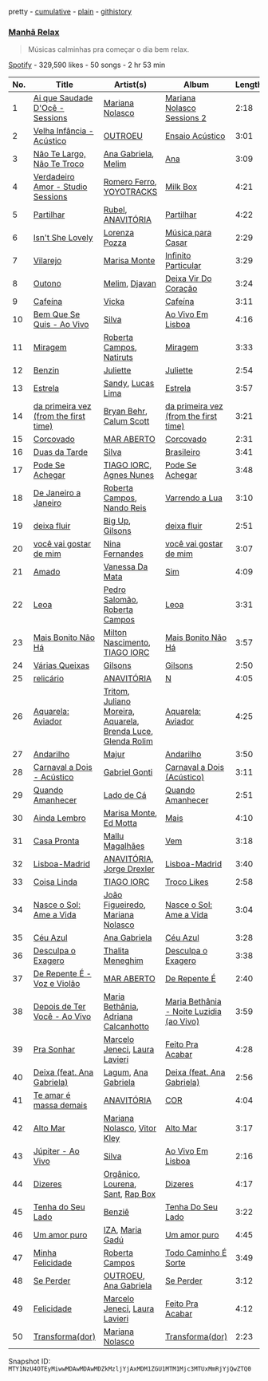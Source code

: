 pretty - [cumulative](/playlists/cumulative/37i9dQZF1DX47UHGK8zGt8.md) - [plain](/playlists/plain/37i9dQZF1DX47UHGK8zGt8) - [githistory](https://github.githistory.xyz/mackorone/spotify-playlist-archive/blob/main/playlists/plain/37i9dQZF1DX47UHGK8zGt8)

### [Manhã Relax](https://open.spotify.com/playlist/37i9dQZF1DX47UHGK8zGt8)

> Músicas calminhas pra começar o dia bem relax.

[Spotify](https://open.spotify.com/user/spotify) - 329,590 likes - 50 songs - 2 hr 53 min

| No. | Title | Artist(s) | Album | Length |
|---|---|---|---|---|
| 1 | [Ai que Saudade D'Ocê \- Sessions](https://open.spotify.com/track/3jLkEBt841U8Nbca03XD0q) | [Mariana Nolasco](https://open.spotify.com/artist/2DMXwm5MCyjDIQ7W3Zh7EH) | [Mariana Nolasco Sessions 2](https://open.spotify.com/album/5hOl5QyQ3r0Y9DQDoVfszF) | 2:18 |
| 2 | [Velha Infância \- Acústico](https://open.spotify.com/track/2mGLhWWDAy7EnDz8wW3xdY) | [OUTROEU](https://open.spotify.com/artist/3gZAVWMzKOt1tVO4tHoGwo) | [Ensaio Acústico](https://open.spotify.com/album/3KKpQRGb980zBe0A1bqkY1) | 3:01 |
| 3 | [Não Te Largo, Não Te Troco](https://open.spotify.com/track/4aOjUCwa65AQ0uYoeQZS6Z) | [Ana Gabriela](https://open.spotify.com/artist/6a9WLQ5NsIV7U2qB16uFWD), [Melim](https://open.spotify.com/artist/6uYrXgVHctAJtIdSODcyLJ) | [Ana](https://open.spotify.com/album/03EODNJC2L3f9Yq6QrgEJX) | 3:09 |
| 4 | [Verdadeiro Amor \- Studio Sessions](https://open.spotify.com/track/4mbI71cdIBaXLzswdAlEoV) | [Romero Ferro](https://open.spotify.com/artist/6RQQuhhlJwsjKJTW1P9PU9), [YOYOTRACKS](https://open.spotify.com/artist/0X813faPRmYEvgsc5foonA) | [Milk Box](https://open.spotify.com/album/0NJn5bUXyBhRXIzdI3Qd3Z) | 4:21 |
| 5 | [Partilhar](https://open.spotify.com/track/1PQRwFvNM7xV65bIkHmDtx) | [Rubel](https://open.spotify.com/artist/0slVGXBggrLglTLNKbeEyW), [ANAVITÓRIA](https://open.spotify.com/artist/1sPg5EHuQXTMElpZ4iUgXe) | [Partilhar](https://open.spotify.com/album/1pbjhsgtyc5hOVNaaz6tpN) | 4:22 |
| 6 | [Isn't She Lovely](https://open.spotify.com/track/6yZc8RzX7vxxqIQLQeVPzT) | [Lorenza Pozza](https://open.spotify.com/artist/2TVIEPW2MAGMyGqozwFzG1) | [Música para Casar](https://open.spotify.com/album/3fgCfzJrp5xR6BhvcaY87V) | 2:29 |
| 7 | [Vilarejo](https://open.spotify.com/track/4TEVYGrLOKCpZtdFl7RtcS) | [Marisa Monte](https://open.spotify.com/artist/0rSTXALHu0EKAawPLBdODH) | [Infinito Particular](https://open.spotify.com/album/0RkhMpjAwTFKQgEY3gUl47) | 3:29 |
| 8 | [Outono](https://open.spotify.com/track/1oFXWGb5SWcChrzJuXXmvj) | [Melim](https://open.spotify.com/artist/6uYrXgVHctAJtIdSODcyLJ), [Djavan](https://open.spotify.com/artist/5rrmaoBXZ7Jcs4Qb77j0YA) | [Deixa Vir Do Coração](https://open.spotify.com/album/4IlVpTe4eaaIvMBmyMCT9y) | 3:24 |
| 9 | [Cafeína](https://open.spotify.com/track/0S3Q4nv7VBxWQmRBQ36RGp) | [Vicka](https://open.spotify.com/artist/5ITGPHkPyU6uvvrhMjCGai) | [Cafeína](https://open.spotify.com/album/5NmVr6admdym5ik1G7v5Lo) | 3:11 |
| 10 | [Bem Que Se Quis \- Ao Vivo](https://open.spotify.com/track/1nGI6ent4Eb8jmE4cnq3Gy) | [Silva](https://open.spotify.com/artist/50sftj2oW2iBviA6RkTzsz) | [Ao Vivo Em Lisboa](https://open.spotify.com/album/6FQczUJwjqNAjBVTnwsn0k) | 4:16 |
| 11 | [Miragem](https://open.spotify.com/track/23hHJyj6LwcJtzvu9vVhZT) | [Roberta Campos](https://open.spotify.com/artist/5CC2At3k0Xnyc5s9yHdyax), [Natiruts](https://open.spotify.com/artist/4PhdYoQGH8s1xee81dqQOO) | [Miragem](https://open.spotify.com/album/7heza5YlpANyzWtj0PZWhq) | 3:33 |
| 12 | [Benzin](https://open.spotify.com/track/15zJ06ES4cb5elQNwey99F) | [Juliette](https://open.spotify.com/artist/5coW9ioCpvEYGx4v1nvWec) | [Juliette](https://open.spotify.com/album/2QGcICCnguCa8ovMHUMs3q) | 2:54 |
| 13 | [Estrela](https://open.spotify.com/track/4MLS1FW88HlkFK2PgPWAPA) | [Sandy](https://open.spotify.com/artist/4ZfTpxwHwtot9Ps59bXAF8), [Lucas Lima](https://open.spotify.com/artist/511AKBfXwSHIIekEKrjqab) | [Estrela](https://open.spotify.com/album/78XKvJXixwZoHS6Gqba5UC) | 3:57 |
| 14 | [da primeira vez \(from the first time\)](https://open.spotify.com/track/63qOBLF8403qXWcfi4sAQx) | [Bryan Behr](https://open.spotify.com/artist/1nbIxJpSdhe1dzImxd8WfF), [Calum Scott](https://open.spotify.com/artist/6ydoSd3N2mwgwBHtF6K7eX) | [da primeira vez \(from the first time\)](https://open.spotify.com/album/2p7xzOUtZyKit5rZLfwGfY) | 3:21 |
| 15 | [Corcovado](https://open.spotify.com/track/5y4OLeQ9cwyhFXQgdOQgSY) | [MAR ABERTO](https://open.spotify.com/artist/2PK9pWPbpzjPDM2HVR1NEO) | [Corcovado](https://open.spotify.com/album/5hhug6SmgmQh1NDueAwCgA) | 2:31 |
| 16 | [Duas da Tarde](https://open.spotify.com/track/7chMvjylTedOhNEnRQzBYj) | [Silva](https://open.spotify.com/artist/50sftj2oW2iBviA6RkTzsz) | [Brasileiro](https://open.spotify.com/album/6r0GYeEO1BddAuBD4eM4cq) | 3:41 |
| 17 | [Pode Se Achegar](https://open.spotify.com/track/5pmBfQ7bewBJR9dhVnqMHU) | [TIAGO IORC](https://open.spotify.com/artist/4iWkwAVzssjb8XgxdoOL6M), [Agnes Nunes](https://open.spotify.com/artist/0OVOH98bZTn0lsdL7MclGw) | [Pode Se Achegar](https://open.spotify.com/album/1ProWdFTYf1k8czB43FVge) | 3:48 |
| 18 | [De Janeiro a Janeiro](https://open.spotify.com/track/1de5qtvROLxLtMAQrmZjev) | [Roberta Campos](https://open.spotify.com/artist/5CC2At3k0Xnyc5s9yHdyax), [Nando Reis](https://open.spotify.com/artist/7n1XMwvxPf10t4OX6h6Ufy) | [Varrendo a Lua](https://open.spotify.com/album/7ntYXJA7rWbNjNm8DWV7Lm) | 3:10 |
| 19 | [deixa fluir](https://open.spotify.com/track/6YjjYEAcnlzZavu53uTpDw) | [Big Up](https://open.spotify.com/artist/246xfnz80PngiO9sZubyy0), [Gilsons](https://open.spotify.com/artist/6q7nMIVgGohQ14mSsq3F8t) | [deixa fluir](https://open.spotify.com/album/6ZoUtuq1rEXklKLr2DBUez) | 2:51 |
| 20 | [você vai gostar de mim](https://open.spotify.com/track/7HsnCQcbbgou7ZFb8n4kZ8) | [Nina Fernandes](https://open.spotify.com/artist/3KrkRHLMHe2nzcpcvIJmDP) | [você vai gostar de mim](https://open.spotify.com/album/7jDRuADZZM08Uq83BBQnuj) | 3:07 |
| 21 | [Amado](https://open.spotify.com/track/1UehyRYWHQxfj52XJbswIv) | [Vanessa Da Mata](https://open.spotify.com/artist/57pVvBwa3ZCR9LsVlkLXj7) | [Sim](https://open.spotify.com/album/36fWvul2SzklDegMxkLRyC) | 4:09 |
| 22 | [Leoa](https://open.spotify.com/track/6l993djoioRwZkNvB8jkRp) | [Pedro Salomão](https://open.spotify.com/artist/3iEB8nwJu246B3fN4zPuqW), [Roberta Campos](https://open.spotify.com/artist/5CC2At3k0Xnyc5s9yHdyax) | [Leoa](https://open.spotify.com/album/7LqFIY1vkKx2fsxKshty6P) | 3:31 |
| 23 | [Mais Bonito Não Há](https://open.spotify.com/track/3TjdjYx5sBXrRdytJkzJJX) | [Milton Nascimento](https://open.spotify.com/artist/3Bnq7jiU506HcPjRgQ43TM), [TIAGO IORC](https://open.spotify.com/artist/4iWkwAVzssjb8XgxdoOL6M) | [Mais Bonito Não Há](https://open.spotify.com/album/26a6ajd9PLDhLzlMZCawEd) | 3:57 |
| 24 | [Várias Queixas](https://open.spotify.com/track/18TXfDzDZptWGoim29fDry) | [Gilsons](https://open.spotify.com/artist/6q7nMIVgGohQ14mSsq3F8t) | [Gilsons](https://open.spotify.com/album/1FNbRPG8Oy5zi5WLRZP0YZ) | 2:50 |
| 25 | [relicário](https://open.spotify.com/track/1fZgxJgmmOl8zCyHgcKAWE) | [ANAVITÓRIA](https://open.spotify.com/artist/1sPg5EHuQXTMElpZ4iUgXe) | [N](https://open.spotify.com/album/0ArhyC2E8UYtNhFYBialf0) | 4:05 |
| 26 | [Aquarela: Aviador](https://open.spotify.com/track/2zHfO8ye2LPw4r8cjgh7UD) | [Tritom](https://open.spotify.com/artist/7A5lTNequ9HtuW8TQH1KMg), [Juliano Moreira](https://open.spotify.com/artist/0NMZpUOrXHGb4YoVZfW5lL), [Aquarela](https://open.spotify.com/artist/0ly4o2fdFAf19DOOC0vv8m), [Brenda Luce](https://open.spotify.com/artist/0Tlf2OcP0TAOc6Y3RqJ9Qz), [Glenda Rolim](https://open.spotify.com/artist/2NqjLcW1LVMYcIcTV5J1WO) | [Aquarela: Aviador](https://open.spotify.com/album/180pnhueoUeVKiOyiRR2DO) | 4:25 |
| 27 | [Andarilho](https://open.spotify.com/track/4hZhNXdmGAQf3mHO1ZLf60) | [Majur](https://open.spotify.com/artist/3EWwR3BxuCaiYKniPGDjE7) | [Andarilho](https://open.spotify.com/album/4Q380wGkwoZ8ScnWrBoRC0) | 3:50 |
| 28 | [Carnaval a Dois \- Acústico](https://open.spotify.com/track/5eHz8dzy0WsvYEqnDpPtWN) | [Gabriel Gonti](https://open.spotify.com/artist/7BPHTWFEfvH7HPfHLU1EOg) | [Carnaval a Dois \(Acústico\)](https://open.spotify.com/album/4tMGcI3AI8sIiqiuX39EWe) | 3:11 |
| 29 | [Quando Amanhecer](https://open.spotify.com/track/5cbIRVlN5t91Tb3Z9Jg9HX) | [Lado de Cá](https://open.spotify.com/artist/5pTc9eM3kCQHVlCaxR0FLD) | [Quando Amanhecer](https://open.spotify.com/album/2FOIPlMzHFLTf5L9oKq5RR) | 2:51 |
| 30 | [Ainda Lembro](https://open.spotify.com/track/2ZBSQ9JQUqFy7CSE4XALQO) | [Marisa Monte](https://open.spotify.com/artist/0rSTXALHu0EKAawPLBdODH), [Ed Motta](https://open.spotify.com/artist/19nFjml2GjS4LuL4NrDa7D) | [Mais](https://open.spotify.com/album/4G7yCesH90ez9rofC9BoJ0) | 4:10 |
| 31 | [Casa Pronta](https://open.spotify.com/track/1wwfsmydqA3Q8FK1vWj83J) | [Mallu Magalhães](https://open.spotify.com/artist/1m00QT2CkW6rHi4dly8rVN) | [Vem](https://open.spotify.com/album/5rCOOZsVbPWwuAVKrA5Xug) | 3:18 |
| 32 | [Lisboa\-Madrid](https://open.spotify.com/track/70kJ2O6JiFg4nTATPw4b0E) | [ANAVITÓRIA](https://open.spotify.com/artist/1sPg5EHuQXTMElpZ4iUgXe), [Jorge Drexler](https://open.spotify.com/artist/4ssUf5gLb1GBLxi1BhPrVt) | [Lisboa\-Madrid](https://open.spotify.com/album/6fmdvFGB23usYVqWC9Evdy) | 3:40 |
| 33 | [Coisa Linda](https://open.spotify.com/track/6o0rGxp5tdtX8cmqXwVIwE) | [TIAGO IORC](https://open.spotify.com/artist/4iWkwAVzssjb8XgxdoOL6M) | [Troco Likes](https://open.spotify.com/album/7pPgZtAzIIBd9rMk3s3MsH) | 2:58 |
| 34 | [Nasce o Sol: Ame a Vida](https://open.spotify.com/track/4wSLNuZH5y7gc7pjcgsmSK) | [João Figueiredo](https://open.spotify.com/artist/15CxFRwagxbz4bOHEeTGXL), [Mariana Nolasco](https://open.spotify.com/artist/2DMXwm5MCyjDIQ7W3Zh7EH) | [Nasce o Sol: Ame a Vida](https://open.spotify.com/album/1EnvyB0GF8Kanfr3CQxXge) | 3:04 |
| 35 | [Céu Azul](https://open.spotify.com/track/2GvbK34eLArbttr0bXRu4l) | [Ana Gabriela](https://open.spotify.com/artist/6a9WLQ5NsIV7U2qB16uFWD) | [Céu Azul](https://open.spotify.com/album/6h1YceFakmfDMsTqVDNp1N) | 3:28 |
| 36 | [Desculpa o Exagero](https://open.spotify.com/track/6UlCJWjcObqoxgKnFMN5WD) | [Thalita Meneghim](https://open.spotify.com/artist/7996eK0EIp68xnjR3FoFMW) | [Desculpa o Exagero](https://open.spotify.com/album/1Jjcfj6lFY2j2CxjnoJZdh) | 3:38 |
| 37 | [De Repente É \- Voz e Violão](https://open.spotify.com/track/25dSn4a57loCASXmPkusmP) | [MAR ABERTO](https://open.spotify.com/artist/2PK9pWPbpzjPDM2HVR1NEO) | [De Repente É](https://open.spotify.com/album/71EidP1ANaTWbceA0b5LMQ) | 2:40 |
| 38 | [Depois de Ter Você \- Ao Vivo](https://open.spotify.com/track/2OGTo6ZsIrRr1F7rtd7PbP) | [Maria Bethânia](https://open.spotify.com/artist/3f5VCwd57gZsqMad28jyLV), [Adriana Calcanhotto](https://open.spotify.com/artist/72f733zGuCPEzCSLs9wOVi) | [Maria Bethânia \- Noite Luzidia \(ao Vivo\)](https://open.spotify.com/album/5SGR9EAQOqls8xrn8fnuHa) | 3:59 |
| 39 | [Pra Sonhar](https://open.spotify.com/track/2VJOJBlHlSzdsf1uBpReKe) | [Marcelo Jeneci](https://open.spotify.com/artist/21LI2q2QDyaNjyfXaWWTOE), [Laura Lavieri](https://open.spotify.com/artist/1TqENBMGiIRbO5A0Rhc0za) | [Feito Pra Acabar](https://open.spotify.com/album/2aD4bVWQ2RrPvpOHSV2nSO) | 4:28 |
| 40 | [Deixa \(feat\. Ana Gabriela\)](https://open.spotify.com/track/3fLqmaO4vvZpFZSZy52VMp) | [Lagum](https://open.spotify.com/artist/5D56dZmhE9DgT01XixdHiD), [Ana Gabriela](https://open.spotify.com/artist/6a9WLQ5NsIV7U2qB16uFWD) | [Deixa \(feat\. Ana Gabriela\)](https://open.spotify.com/album/5y1vdBmkTHZNGCz5qswQzM) | 2:56 |
| 41 | [Te amar é massa demais](https://open.spotify.com/track/5PLtrIrBZytL4L11AyxOHR) | [ANAVITÓRIA](https://open.spotify.com/artist/1sPg5EHuQXTMElpZ4iUgXe) | [COR](https://open.spotify.com/album/43Q8jiKg8whuFnVCwA1xOC) | 4:04 |
| 42 | [Alto Mar](https://open.spotify.com/track/0UAeeeqIozUW3g5w86bp9m) | [Mariana Nolasco](https://open.spotify.com/artist/2DMXwm5MCyjDIQ7W3Zh7EH), [Vitor Kley](https://open.spotify.com/artist/4FGcERJWMg8ENOLixwF71U) | [Alto Mar](https://open.spotify.com/album/7LevgNPvMOCz0xVDQ61wM0) | 3:17 |
| 43 | [Júpiter \- Ao Vivo](https://open.spotify.com/track/0TkJ5VPDunXaQYNhScQyN4) | [Silva](https://open.spotify.com/artist/50sftj2oW2iBviA6RkTzsz) | [Ao Vivo Em Lisboa](https://open.spotify.com/album/6FQczUJwjqNAjBVTnwsn0k) | 2:16 |
| 44 | [Dizeres](https://open.spotify.com/track/3Vc8vnid3noqupe9PvUKxP) | [Orgânico](https://open.spotify.com/artist/5UOOgRWguRmVZo1voJuQpf), [Lourena](https://open.spotify.com/artist/3jLj1sAQaEpLpktyJmyGIh), [Sant](https://open.spotify.com/artist/7IlBcKrGUBJ0NKdnbDde89), [Rap Box](https://open.spotify.com/artist/5FEcNzwbLj2pvhgZFojYAp) | [Dizeres](https://open.spotify.com/album/2IUHuZBQ4piQAp53ktdwvQ) | 4:17 |
| 45 | [Tenha do Seu Lado](https://open.spotify.com/track/7iRxsuKe44yvOYMypoBnzs) | [Benziê](https://open.spotify.com/artist/1YC2sOHtayOjFp3hQ8GeSH) | [Tenha Do Seu Lado](https://open.spotify.com/album/3xbo5AXOm0UgWVt71j52d3) | 3:22 |
| 46 | [Um amor puro](https://open.spotify.com/track/6AOVm8DxKYBtcgo35DOzss) | [IZA](https://open.spotify.com/artist/3zgnrYIltMkgeejmvMCnes), [Maria Gadú](https://open.spotify.com/artist/3uCu2WgyG0Iw50ylOYDSpH) | [Um amor puro](https://open.spotify.com/album/5PebzLJlsrtY3HzUTm6FQO) | 4:45 |
| 47 | [Minha Felicidade](https://open.spotify.com/track/6sW59B995jzBoLxWBhXPbK) | [Roberta Campos](https://open.spotify.com/artist/5CC2At3k0Xnyc5s9yHdyax) | [Todo Caminho É Sorte](https://open.spotify.com/album/1l0jOyAvq12BpfGz6vnqof) | 3:49 |
| 48 | [Se Perder](https://open.spotify.com/track/4no2z9sJGD1O2iHCCDDgEC) | [OUTROEU](https://open.spotify.com/artist/3gZAVWMzKOt1tVO4tHoGwo), [Ana Gabriela](https://open.spotify.com/artist/6a9WLQ5NsIV7U2qB16uFWD) | [Se Perder](https://open.spotify.com/album/4elS2JhpQVGLNOH2Xr0pkg) | 3:12 |
| 49 | [Felicidade](https://open.spotify.com/track/7wqojWtf69NNjw3P5wMst6) | [Marcelo Jeneci](https://open.spotify.com/artist/21LI2q2QDyaNjyfXaWWTOE), [Laura Lavieri](https://open.spotify.com/artist/1TqENBMGiIRbO5A0Rhc0za) | [Feito Pra Acabar](https://open.spotify.com/album/2aD4bVWQ2RrPvpOHSV2nSO) | 4:12 |
| 50 | [Transforma\(dor\)](https://open.spotify.com/track/4cX2eGG90TqhlkTFck65LZ) | [Mariana Nolasco](https://open.spotify.com/artist/2DMXwm5MCyjDIQ7W3Zh7EH) | [Transforma\(dor\)](https://open.spotify.com/album/1L7oE1Egz6lpwrrZYe92Xc) | 2:23 |

Snapshot ID: `MTY1NzU4OTEyMiwwMDAwMDAwMDZkMzljYjAxMDM1ZGU1MTM1Mjc3MTUxMmRjYjQwZTQ0`
